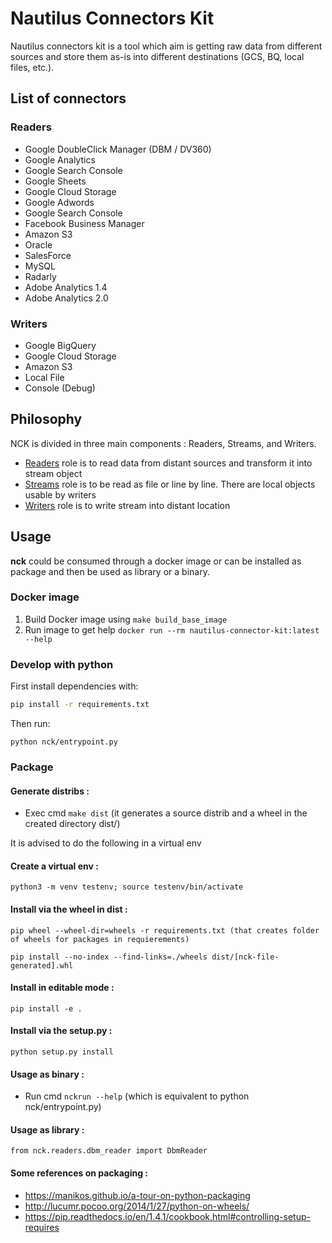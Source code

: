 # Nautilus Connectors Kit

Nautilus connectors kit is a tool which aim is getting raw data from different sources and store them as-is into different destinations (GCS, BQ, local files, etc.).

## List of connectors

### Readers

- Google DoubleClick Manager (DBM / DV360)
- Google Analytics
- Google Search Console
- Google Sheets
- Google Cloud Storage
- Google Adwords
- Google Search Console
- Facebook Business Manager
- Amazon S3
- Oracle
- SalesForce
- MySQL
- Radarly
- Adobe Analytics 1.4
- Adobe Analytics 2.0

### Writers

- Google BigQuery
- Google Cloud Storage
- Amazon S3
- Local File
- Console (Debug)

## Philosophy

NCK is divided in three main components : Readers, Streams, and Writers.

- [Readers](./nck/readers/README.md) role is to read data from distant sources and transform it into stream object
- [Streams](./nck/streams/README.md) role is to be read as file or line by line. There are local objects usable by writers
- [Writers](./nck/writers/README.md) role is to write stream into distant location

## Usage
**nck** could be consumed through a docker image or can be installed as package and then be used as library or a binary.

### Docker image

1. Build Docker image using `make build_base_image`
2. Run image to get help `docker run --rm nautilus-connector-kit:latest --help`

### Develop with python

First install dependencies with:

```bash
pip install -r requirements.txt
```
Then run:
 
```
python nck/entrypoint.py
```

### Package 

#### Generate distribs :

* Exec cmd `make dist` (it generates a source distrib and a wheel in the created directory dist/)

It is advised to do the following in a virtual env

#### Create a virtual env :

`python3 -m venv testenv; source testenv/bin/activate`

#### Install via the wheel in dist :
`pip wheel --wheel-dir=wheels -r requirements.txt (that creates folder of wheels for packages in requierements)`

`pip install --no-index --find-links=./wheels dist/[nck-file-generated].whl`

#### Install in editable mode :
`pip install -e .`
#### Install via the setup.py :

`python setup.py install`

#### Usage as binary :

* Run cmd `nckrun --help` (which is equivalent to python nck/entrypoint.py)

#### Usage as library : 

`from nck.readers.dbm_reader import DbmReader`

#### Some references on packaging : 


* https://manikos.github.io/a-tour-on-python-packaging
* http://lucumr.pocoo.org/2014/1/27/python-on-wheels/
* https://pip.readthedocs.io/en/1.4.1/cookbook.html#controlling-setup-requires